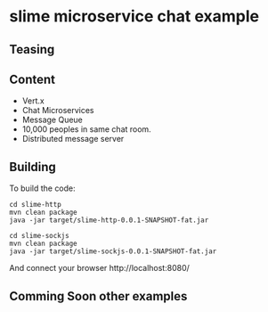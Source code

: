 # slime microservice chat example

## Teasing


## Content

 * Vert.x
 * Chat Microservices
 * Message Queue
 * 10,000 peoples in same chat room.
 * Distributed message server

## Building

To build the code:

    cd slime-http
    mvn clean package
    java -jar target/slime-http-0.0.1-SNAPSHOT-fat.jar
    
    cd slime-sockjs
    mvn clean package
    java -jar target/slime-sockjs-0.0.1-SNAPSHOT-fat.jar 

And connect your browser http://localhost:8080/

## Comming Soon other examples